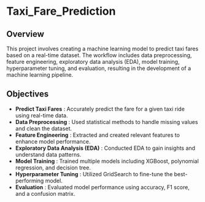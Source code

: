 # Taxi_Fare_Prediction

## Overview
This project involves creating a machine learning model to predict taxi fares based on a real-time dataset. The workflow includes data preprocessing, feature engineering, exploratory data analysis (EDA), model training, hyperparameter tuning, and evaluation, resulting in the development of a machine learning pipeline.

## Objectives
* **Predict Taxi Fares** : Accurately predict the fare for a given taxi ride using real-time data.  <br>
* **Data Preprocessing** : Used statistical methods to handle missing values and clean the dataset. <br>
* **Feature Engineering** : Extracted and created relevant features to enhance model performance. <br>
* **Exploratory Data Analysis (EDA)** : Conducted EDA to gain insights and understand data patterns. <br>
* **Model Training** : Trained multiple models including XGBoost, polynomial regression, and decision tree. <br>
* **Hyperparameter Tuning** : Utilized GridSearch to fine-tune the best-performing model. <br>
* **Evaluation** : Evaluated model performance using accuracy, F1 score, and a confusion matrix. 
